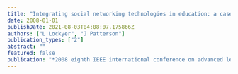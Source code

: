 ```yaml
---
title: "Integrating social networking technologies in education: a case study of a formal learning environment"
date: 2008-01-01
publishDate: 2021-08-03T04:08:07.175866Z
authors: ["L Lockyer", "J Patterson"]
publication_types: ["2"]
abstract: ""
featured: false
publication: "*2008 eighth IEEE international conference on advanced learning technologies …*"
---
```


